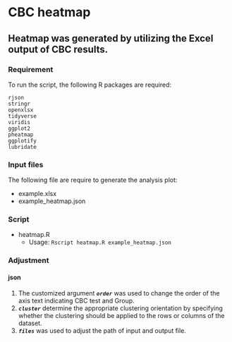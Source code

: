 # CBC heatmap

## Heatmap was generated by utilizing the Excel output of CBC results.

### Requirement
To run the script, the following R packages are required:
```
rjson
stringr
openxlsx
tidyverse
viridis
ggplot2
pheatmap
ggplotify
lubridate
```
### Input files
The following file are require to generate the analysis plot:
* example.xlsx
* example_heatmap.json


### Script
- heatmap.R
  - Usage: `Rscript heatmap.R example_heatmap.json`

### Adjustment
#### json
1. The customized argument ***`order`*** was used to change the order of the axis text indicating CBC test and Group.
2.  ***`cluster`*** determine the appropriate clustering orientation by specifying whether the clustering should be applied to the rows or columns of the dataset.
3. ***`files`*** was used to adjust the path of input and output file.
